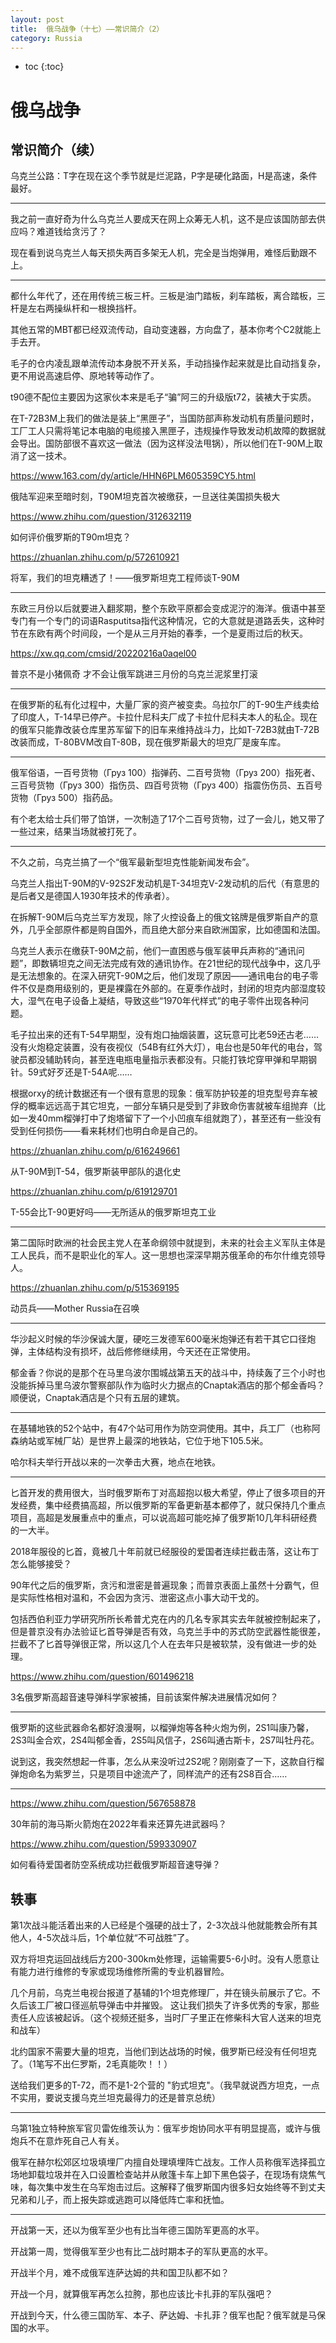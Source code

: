 ```yaml
---
layout: post
title:  俄乌战争（十七）——常识简介（2）
category: Russia 
---
```


* toc
{:toc}

# 俄乌战争

## 常识简介（续）

乌克兰公路：T字在现在这个季节就是烂泥路，P字是硬化路面，H是高速，条件最好。

---

我之前一直好奇为什么乌克兰人要成天在网上众筹无人机，这不是应该国防部去供应吗？难道钱给贪污了？

现在看到说乌克兰人每天损失两百多架无人机，完全是当炮弹用，难怪后勤跟不上。

---

都什么年代了，还在用传统三板三杆。三板是油门踏板，刹车踏板，离合踏板，三杆是左右两操纵杆和一根换挡杆。

其他五常的MBT都已经双流传动，自动变速器，方向盘了，基本你考个C2就能上手去开。

毛子的仓内凌乱跟单流传动本身脱不开关系，手动挡操作起来就是比自动挡复杂，更不用说高速启停、原地转等动作了。

t90德不配位主要因为这家伙本来是毛子“骗”阿三的升级版t72，装裱大于实质。

在T-72B3M上我们的做法是装上“黑匣子”，当国防部声称发动机有质量问题时，工厂工人只需将笔记本电脑的电缆接入黑匣子，违规操作导致发动机故障的数据就会导出。国防部很不喜欢这一做法（因为这样没法甩锅），所以他们在T-90M上取消了这一技术。

https://www.163.com/dy/article/HHN6PLM605359CY5.html

俄陆军迎来至暗时刻，T90M坦克首次被缴获，一旦送往美国损失极大

https://www.zhihu.com/question/312632119

如何评价俄罗斯的T90m坦克？

https://zhuanlan.zhihu.com/p/572610921

将军，我们的坦克糟透了！——俄罗斯坦克工程师谈T-90M

---

东欧三月份以后就要进入翻浆期，整个东欧平原都会变成泥泞的海洋。俄语中甚至专门有一个专门的词语Rasputitsa指代这种情况，它的大意就是道路丢失，这种时节在东欧有两个时间段，一个是从三月开始的春季，一个是夏雨过后的秋天。

https://xw.qq.com/cmsid/20220216a0aqel00

普京不是小猪佩奇 才不会让俄军跳进三月份的乌克兰泥浆里打滚

---

在俄罗斯的私有化过程中，大量厂家的资产被变卖。乌拉尔厂的T-90生产线卖给了印度人，T-14早已停产。卡拉什尼科夫厂成了卡拉什尼科夫本人的私企。现在的俄军只能靠改装仓库里苏军留下的旧车来维持战斗力，比如T-72B3就由T-72B改装而成，T-80BVM改自T-80B，现在俄罗斯最大的坦克厂是废车库。

---

俄军俗语，一百号货物（Груз 100）指弹药、二百号货物（Груз 200）指死者、三百号货物（Груз 300）指伤员、四百号货物（Груз 400）指震伤伤员、五百号货物（Груз 500）指药品。

有个老太给士兵们带了馅饼，一次制造了17个二百号货物，过了一会儿，她又带了一些过来，结果当场就被打死了。

---

不久之前，乌克兰搞了一个“俄军最新型坦克性能新闻发布会”。

乌克兰人指出T-90M的V-92S2F发动机是T-34坦克V-2发动机的后代（有意思的是后者又是德国人1930年技术的传承者）。

在拆解T-90M后乌克兰军方发现，除了火控设备上的俄文铭牌是俄罗斯自产的意外，几乎全部原件都是购自国外，而且绝大部分来自欧洲国家，比如德国和法国。

乌克兰人表示在缴获T-90M之前，他们一直困惑与俄军装甲兵声称的“通讯问题”，即数辆坦克之间无法完成有效的通讯协作。在21世纪的现代战争中，这几乎是无法想象的。在深入研究T-90M之后，他们发现了原因——通讯电台的电子零件不仅是商用级别的，更是裸露在外部的。在夏季作战时，封闭的坦克内部湿度较大，湿气在电子设备上凝结，导致这些“1970年代样式”的电子零件出现各种问题。

毛子拉出来的还有T-54早期型，没有炮口抽烟装置，这玩意可比老59还古老……没有火炮稳定装置，没有夜视仪（54B有红外大灯），电台也是50年代的电台，驾驶员都没辅助转向，甚至连电瓶电量指示表都没有。只能打铁坨穿甲弹和早期钢针。59式好歹还是T-54A呢……

根据orxy的统计数据还有一个很有意思的现象：俄军防护较差的坦克型号弃车被俘的概率远远高于其它坦克，一部分车辆只是受到了非致命伤害就被车组抛弃（比如一发40mm榴弹打中了炮塔留下了一个小凹痕车组就跑了），甚至还有一些没有受到任何损伤——看来耗材们也明白命是自己的。

https://zhuanlan.zhihu.com/p/616249661

从T-90M到T-54，俄罗斯装甲部队的退化史

https://zhuanlan.zhihu.com/p/619129701

T-55会比T-90更好吗——无所适从的俄罗斯坦克工业

---

第二国际时欧洲的社会民主党人在革命纲领中就提到，未来的社会主义军队主体是工人民兵，而不是职业化的军人。这一思想也深深早期苏俄革命的布尔什维克领导人。

https://zhuanlan.zhihu.com/p/515369195

动员兵——Mother Russia在召唤

---

华沙起义时候的华沙保诚大厦，硬吃三发德军600毫米炮弹还有若干其它口径炮弹，主体结构没有损坏，战后修修继续用，今天还在正常使用。

郁金香？你说的是那个在马里乌波尔围城战第五天的战斗中，持续轰了三个小时也没能拆掉马里乌波尔警察部队作为临时火力据点的Cnaptak酒店的那个郁金香吗？顺便说，Cnaptak酒店是个只有五层的建筑。

---

在基辅地铁的52个站中，有47个站可用作为防空洞使用。其中，兵工厂（也称阿森纳站或军械厂站）是世界上最深的地铁站，它位于地下105.5米。

哈尔科夫举行开战以来的一次拳击大赛，地点在地铁。

---

匕首开发的费用很大，当时俄罗斯布丁对高超抱以极大希望，停止了很多项目的开发经费，集中经费搞高超，所以俄罗斯的军备更新基本都停了，就只保持几个重点项目，高超是发展重点中的重点，可以说高超可能吃掉了俄罗斯10几年科研经费的一大半。

2018年服役的匕首，竟被几十年前就已经服役的爱国者连续拦截击落，这让布丁怎么能够接受？

90年代之后的俄罗斯，贪污和泄密是普遍现象；而普京表面上虽然十分霸气，但是实际性格相对温和，不会因为贪污、泄密这点小事大动干戈的。

包括西伯利亚力学研究所所长希普尤克在内的几名专家其实去年就被控制起来了，但是普京没有办法验证匕首导弹是否有效，乌克兰手中的苏式防空武器性能很差，拦截不了匕首导弹很正常，所以这几个人在去年只是被软禁，没有做进一步的处理。

https://www.zhihu.com/question/601496218

3名俄罗斯高超音速导弹科学家被捕，目前该案件解决进展情况如何？

---

俄罗斯的这些武器命名都好浪漫啊，以榴弹炮等各种火炮为例，2S1叫康乃馨，2S3叫金合欢，2S4叫郁金香，2S5叫风信子，2S6叫通古斯卡，2S7叫牡丹花。

说到这，我突然想起一件事，怎么从来没听过2S2呢？刚刚查了一下，这款自行榴弹炮命名为紫罗兰，只是项目中途流产了，同样流产的还有2S8百合……

---

https://www.zhihu.com/question/567658878

30年前的海马斯火箭炮在2022年看来还算先进武器吗？

https://www.zhihu.com/question/599330907

如何看待爱国者防空系统成功拦截俄罗斯超音速导弹？

## 轶事

第1次战斗能活着出来的人已经是个强硬的战士了，2-3次战斗他就能教会所有其他人，4-5次战斗后，1个单位就“不可战胜”了。

双方将坦克运回战线后方200-300km处修理，运输需要5-6小时。没有人愿意让有能力进行维修的专家或现场维修所需的专业机器冒险。

几个月前，乌克兰电视台报道了基辅的1个坦克修理厂，并在镜头前展示了它。不久后该工厂被口径巡航导弹击中并摧毁。 这让我们损失了许多优秀的专家，那些责任人应该被起诉。（这个视频还挺多，当时厂子里正在修柴科大官人送来的坦克和战车）

北约国家不需要大量的坦克，当他们到达战场的时候，俄罗斯已经没有任何坦克了。（1笔写不出仨罗斯，2毛真能吹！！）

送给我们更多的T-72，而不是1-2个营的 "豹式坦克"。（我早就说西方坦克，一点不实用，要说支援乌克兰坦克最得力的还是普京总统）

---

乌第1独立特种旅军官贝雷佐维茨认为：俄军步炮协同水平有明显提高，或许与俄炮兵不在意炸死自己人有关。

俄军在赫尔松郊区垃圾填埋厂内擅自处理填埋阵亡战友。工作人员称俄军选择孤立场地卸载垃圾并在入口设置检查站并从敞篷卡车上卸下黑色袋子，在现场有烧焦气味，每次集中发生在乌军炮击过后。这解释了俄罗斯国内很多妇女始终等不到丈夫兄弟和儿子，而上报失踪或逃跑可以降低阵亡率和抚恤。

---

开战第一天，还以为俄军至少也有比当年德三国防军更高的水平。

开战第一周，觉得俄军至少也有比二战时期本子的军队更高的水平。

开战半个月，难不成俄军连萨达姆的共和国卫队都不如？

开战一个月，就算俄军再怎么拉胯，那也应该比卡扎菲的军队强吧？

开战到今天，什么德三国防军、本子、萨达姆、卡扎菲？俄军也配？俄军就是马保国的水平。

